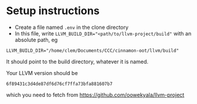 
# Setup instructions

- Create a file named `.env` in the clone directory
- In this file, write `LLVM_BUILD_DIR="<path/to/llvm-project/build"` with an absolute path, eg
```shell
LLVM_BUILD_DIR="/home/clem/Documents/CCC/cinnamon-oot/llvm/build"
```
It should point to the build directory, whatever it is named.

Your LLVM version should be
```
6f89431c3d4de87df6d76cf7ffa73bfa881607b7
```
which you need to fetch from https://github.com/oowekyala/llvm-project